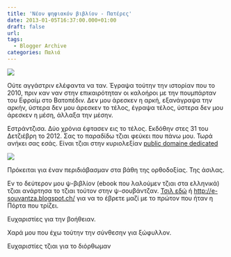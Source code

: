 ```yaml
---
title: 'Νέον ψηφιακόν βιβλίον - Πατέρες'
date: 2013-01-05T16:37:00.000+01:00
draft: false
url: 
tags:
  - Blogger Archive
categories: Παλιά
---
```


[![](https://blogger.googleusercontent.com/img/b/R29vZ2xl/AVvXsEgUrLTSSYr-UKkGKQdIVhkH4EjE3l_x_DFwFGoMmMVh-o539I6JeAQ5_RohIw2oaqJRiQWhgbW-hH7N4sY7M2Uu8BbsqC_5LCi17vNkv-qpqPMLTAZI5TFCzLG7yKYxCLTyuqJpVQ5QaKk/s320/Capture+d%E2%80%99e%CC%81cran+2013-01-05+a%CC%80+15.57.48.png)](https://blogger.googleusercontent.com/img/b/R29vZ2xl/AVvXsEgUrLTSSYr-UKkGKQdIVhkH4EjE3l_x_DFwFGoMmMVh-o539I6JeAQ5_RohIw2oaqJRiQWhgbW-hH7N4sY7M2Uu8BbsqC_5LCi17vNkv-qpqPMLTAZI5TFCzLG7yKYxCLTyuqJpVQ5QaKk/s1600/Capture+d%E2%80%99e%CC%81cran+2013-01-05+a%CC%80+15.57.48.png)

  

Ούτε αγγάστριν ελέφαντα να ταν. Έγραψα τούτην την ιστορίαν που το 2010, πριν καν ναν στην επικαιρότηταν οι καλοήροι με την πουμπάρταν του Εφραίμ στο Βατοπέδιν. Δεν μου άρεσκεν η αρκή, εξανάγραψα την αρκήν, ύστερα δεν μου άρεσκεν το τέλος, έγραψα τέλος, ύστερα δεν μου άρεσκεν η μέση, άλλαξα την μέσην. 

  

Εστράντζισα. Δύο χρόνια έφτασεν εις το τέλος. Εκδόθην στες 31 του Δετζιέβρη το 2012. Σας το παραδίδω τζιαι φεύκει που πάνω μου. Τωρά ανήκει σας εσάς. Είναι τζιαι στην κυριολεξίαν [public domaine dedicated](http://creativecommons.org/publicdomain/zero/1.0/)

  

[![](https://blogger.googleusercontent.com/img/b/R29vZ2xl/AVvXsEjJFGOyLDOPdjZwmq6PByfqco9a-Njv2oKqLko7mBLitYgPgGzaseLgjx7etJKDpwP2U0Hm5De5nfCZwLVg50GynyhvAk28EP0lBcO0YJCuwDsTbAF3ZG9h2w2EtAsAMgD55FEy_wSFK8c/s320/Capture+d%E2%80%99e%CC%81cran+2013-01-05+a%CC%80+16.11.10.png)](https://blogger.googleusercontent.com/img/b/R29vZ2xl/AVvXsEjJFGOyLDOPdjZwmq6PByfqco9a-Njv2oKqLko7mBLitYgPgGzaseLgjx7etJKDpwP2U0Hm5De5nfCZwLVg50GynyhvAk28EP0lBcO0YJCuwDsTbAF3ZG9h2w2EtAsAMgD55FEy_wSFK8c/s1600/Capture+d%E2%80%99e%CC%81cran+2013-01-05+a%CC%80+16.11.10.png)

  

  

Πρόκειται για έναν περιδιάβασμαν στα βάθη της ορθοδοξίας. Της άσιλας. 

  

Εν το δεύτερον μου ψ-βιβλίον (ebook που λαλούμεν τζιαι στα ελληνικά) τζιαι ανάρτησα το τζιαι τούτον στην ψ-σουβάντζαν. [Τσιλ εδώ](http://e-souvantza.blogspot.ch/) ή http://e-souvantza.blogspot.ch/ για να το έβρετε μαζί με το πρώτον που ήταν η Πόρτα που τρίζει.

  

Ευχαριστίες για την βοήθειαν. 

  

Χαρά μου που έχω τούτην την σύνθεσην για ξώφυλλον.

  

Ευχαριστίες τζιαι για το διόρθωμαν

